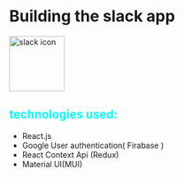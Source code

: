# Building the slack app 
<img src="https://a.slack-edge.com/80588/marketing/img/meta/slack_hash_256.png" width="100px" height="100px" alt="slack icon">

<h2 style="color:aqua">technologies used:</h2>

 - React.js
 - Google User authentication( Firabase )
 - React Context Api (Redux)
 - Material UI(MUI)
